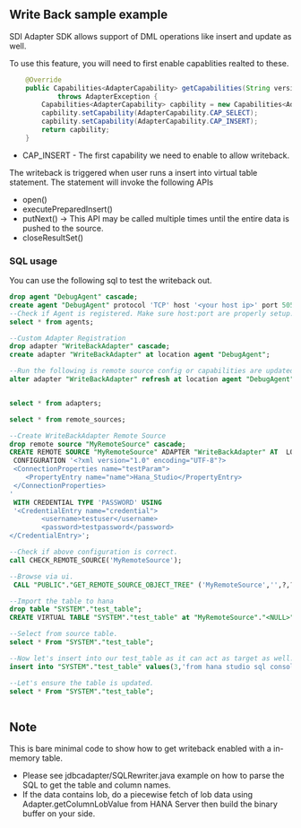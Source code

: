 ## Write Back sample example

SDI Adapter SDK allows support of DML operations like insert and update as well.

To use this feature, you will need to first enable capablities realted to these.

```java
    @Override
	public Capabilities<AdapterCapability> getCapabilities(String version)
			throws AdapterException {
		Capabilities<AdapterCapability> capbility = new Capabilities<AdapterCapability>();
		capbility.setCapability(AdapterCapability.CAP_SELECT);
		capbility.setCapability(AdapterCapability.CAP_INSERT);
		return capbility;
	}
```

* CAP_INSERT - The first capability we need to enable to allow writeback.

The writeback is triggered when user runs a insert into virtual table statement.
The statement will invoke the following APIs

* open()
* executePreparedInsert()
* putNext()  -> This API may be called multiple times until the entire data is pushed to the source.
* closeResultSet() 



### SQL usage

You can use the following sql to test the writeback out.

```sql
drop agent "DebugAgent" cascade;
create agent "DebugAgent" protocol 'TCP' host '<your host ip>' port 5050;
--Check if Agent is registered. Make sure host:port are properly setup.
select * from agents;

--Custom Adapter Registration
drop adapter "WriteBackAdapter" cascade;
create adapter "WriteBackAdapter" at location agent "DebugAgent";

--Run the following is remote source config or capabilities are updated.
alter adapter "WriteBackAdapter" refresh at location agent "DebugAgent";


select * from adapters;

select * from remote_sources;

--Create WriteBackAdapter Remote Source
drop remote source "MyRemoteSource" cascade;
CREATE REMOTE SOURCE "MyRemoteSource" ADAPTER "WriteBackAdapter" AT  LOCATION agent "DebugAgent" 
 CONFIGURATION '<?xml version="1.0" encoding="UTF-8"?>
 <ConnectionProperties name="testParam">
	<PropertyEntry name="name">Hana_Studio</PropertyEntry>
 </ConnectionProperties>
'	
 WITH CREDENTIAL TYPE 'PASSWORD' USING 
 '<CredentialEntry name="credential">
		<username>testuser</username>
		<password>testpassword</password>
</CredentialEntry>';

--Check if above configuration is correct.
call CHECK_REMOTE_SOURCE('MyRemoteSource');

--Browse via ui.
 CALL "PUBLIC"."GET_REMOTE_SOURCE_OBJECT_TREE" ('MyRemoteSource','',?,?);

--Import the table to hana
drop table "SYSTEM"."test_table";
CREATE VIRTUAL TABLE "SYSTEM"."test_table" at "MyRemoteSource"."<NULL>"."<NULL>"."InMemoryTable";

--Select from source table.
select * From "SYSTEM"."test_table";

--Now let's insert into our test_table as it can act as target as well.
insert into "SYSTEM"."test_table" values(3,'from hana studio sql console');

--Let's ensure the table is updated.
select * From "SYSTEM"."test_table";



```

## Note

This is bare minimal code to show how to get writeback enabled with a in-memory table.

* Please see jdbcadapter/SQLRewriter.java example on how to parse the SQL to get the table and column names. 
* If the data contains lob, do a piecewise fetch of lob data using Adapter.getColumnLobValue from HANA Server then build the binary buffer on your side.
